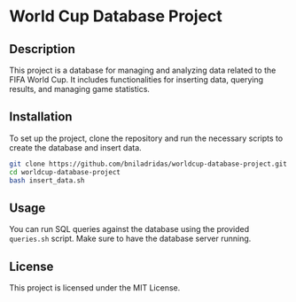 # World Cup Database Project

## Description
This project is a database for managing and analyzing data related to the FIFA World Cup. It includes functionalities for inserting data, querying results, and managing game statistics.

## Installation
To set up the project, clone the repository and run the necessary scripts to create the database and insert data.

```bash
git clone https://github.com/bniladridas/worldcup-database-project.git
cd worldcup-database-project
bash insert_data.sh
```

## Usage
You can run SQL queries against the database using the provided `queries.sh` script. Make sure to have the database server running.

## License
This project is licensed under the MIT License.
